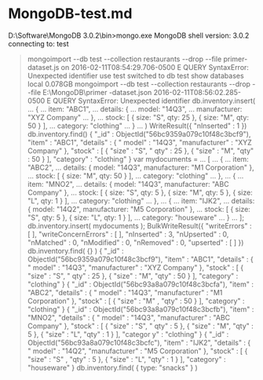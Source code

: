 # MongoDB-test.md


D:\Software\MongoDB 3.0.2\bin>mongo.exe
MongoDB shell version: 3.0.2
connecting to: test
> mongoimport --db test --collection restaurants --drop --file primer-dataset.js
on
2016-02-11T08:54:29.706-0500 E QUERY    SyntaxError: Unexpected identifier
> use test
switched to db test
> show databases
local  0.078GB
> mongoimport --db test --collection restaurants --drop --file E:\MongoDB\primer
-dataset.json
2016-02-11T08:56:02.285-0500 E QUERY    SyntaxError: Unexpected identifier
> db.inventory.insert(
...    {
...      item: "ABC1",
...      details: {
...         model: "14Q3",
...         manufacturer: "XYZ Company"
...      },
...      stock: [ { size: "S", qty: 25 }, { size: "M", qty: 50 } ],
...      category: "clothing"
...    }
... )
WriteResult({ "nInserted" : 1 })
> db.inventory.find()
{ "_id" : ObjectId("56bc9359a079c10f48c3bcf9"), "item" : "ABC1", "details" : { "
model" : "14Q3", "manufacturer" : "XYZ Company" }, "stock" : [ { "size" : "S", "
qty" : 25 }, { "size" : "M", "qty" : 50 } ], "category" : "clothing" }
> var mydocuments =
...     [
...       {
...         item: "ABC2",
...         details: { model: "14Q3", manufacturer: "M1 Corporation" },
...         stock: [ { size: "M", qty: 50 } ],
...         category: "clothing"
...       },
...       {
...         item: "MNO2",
...         details: { model: "14Q3", manufacturer: "ABC Company" },
...         stock: [ { size: "S", qty: 5 }, { size: "M", qty: 5 }, { size: "L",
qty: 1 } ],
...         category: "clothing"
...       },
...       {
...         item: "IJK2",
...         details: { model: "14Q2", manufacturer: "M5 Corporation" },
...         stock: [ { size: "S", qty: 5 }, { size: "L", qty: 1 } ],
...         category: "houseware"
...       }
...     ];
> db.inventory.insert( mydocuments );
BulkWriteResult({
        "writeErrors" : [ ],
        "writeConcernErrors" : [ ],
        "nInserted" : 3,
        "nUpserted" : 0,
        "nMatched" : 0,
        "nModified" : 0,
        "nRemoved" : 0,
        "upserted" : [ ]
})
> db.inventory.find( {} )
{ "_id" : ObjectId("56bc9359a079c10f48c3bcf9"), "item" : "ABC1", "details" : { "
model" : "14Q3", "manufacturer" : "XYZ Company" }, "stock" : [ { "size" : "S", "
qty" : 25 }, { "size" : "M", "qty" : 50 } ], "category" : "clothing" }
{ "_id" : ObjectId("56bc93a8a079c10f48c3bcfa"), "item" : "ABC2", "details" : { "
model" : "14Q3", "manufacturer" : "M1 Corporation" }, "stock" : [ { "size" : "M"
, "qty" : 50 } ], "category" : "clothing" }
{ "_id" : ObjectId("56bc93a8a079c10f48c3bcfb"), "item" : "MNO2", "details" : { "
model" : "14Q3", "manufacturer" : "ABC Company" }, "stock" : [ { "size" : "S", "
qty" : 5 }, { "size" : "M", "qty" : 5 }, { "size" : "L", "qty" : 1 } ], "categor
y" : "clothing" }
{ "_id" : ObjectId("56bc93a8a079c10f48c3bcfc"), "item" : "IJK2", "details" : { "
model" : "14Q2", "manufacturer" : "M5 Corporation" }, "stock" : [ { "size" : "S"
, "qty" : 5 }, { "size" : "L", "qty" : 1 } ], "category" : "houseware" }
> db.inventory.find( { type: "snacks" } )
>
